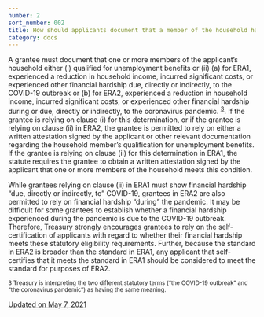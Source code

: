 ```yaml
---
number: 2
sort_number: 002
title: How should applicants document that a member of the household has qualified for unemployment benefits, experienced a reduction in income, incurred significant costs, or experienced other financial hardship due to the COVID-19 outbreak?
category: docs 
---
```


A grantee must document that one or more members of the applicant’s household either (i) qualified for unemployment benefits or (ii) (a) for ERA1, experienced a reduction in household income, incurred significant costs, or experienced other financial hardship due, directly or indirectly, to the COVID-19 outbreak or (b) for ERA2, experienced a reduction in household income, incurred significant costs, or experienced other financial hardship during or due, directly or indirectly, to the coronavirus pandemic. <sup><a href="#fn3" id="ref3">3</a></sup>. If the grantee is relying on clause (i) for this determination, or if the grantee is relying on clause (ii) in ERA2, the grantee is permitted to rely on either a written attestation signed by the applicant or other relevant documentation regarding the household member’s qualification for unemployment benefits. If the grantee is relying on clause (ii) for this determination in ERA1, the statute requires the grantee to obtain a written attestation signed by the applicant that one or more members of the household meets this condition.

While grantees relying on clause (ii) in ERA1 must show financial hardship “due, directly or indirectly, to” COVID-19, grantees in ERA2 are also permitted to rely on financial hardship “during” the pandemic. It may be difficult for some grantees to establish whether a financial hardship experienced during the pandemic is due to the COVID-19 outbreak. Therefore, Treasury strongly encourages grantees to rely on the self-certification of applicants with regard to whether their financial hardship meets these statutory eligibility requirements. Further, because the standard in ERA2 is broader than the standard in ERA1, any applicant that self- certifies that it meets the standard in ERA1 should be considered to meet the standard for purposes of ERA2.

<sup id="fn3">3 Treasury is interpreting the two different statutory terms (“the COVID-19 outbreak” and “the coronavirus pandemic”) as having the same meaning.</sup>

<a href="{{ site.baseurl }}/implementation-guidance/changes/" class="era-guidance__datestamp">Updated on May 7, 2021</a>